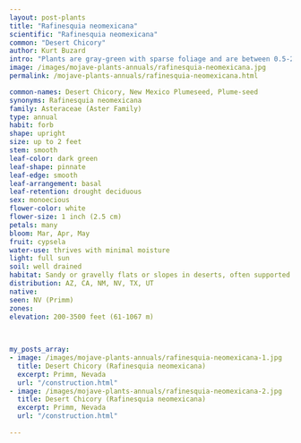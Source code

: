 ```yaml
---
layout: post-plants
title: "Rafinesquia neomexicana"
scientific: "Rafinesquia neomexicana"
common: "Desert Chicory"
author: Kurt Buzard
intro: "Plants are gray-green with sparse foliage and are between 0.5-2 feet (15-50 cm) high. Basal leaves are 2 to 8 inches (5-20 cm) long and pinnate with narrow lobes while leaves further up the stem are smaller. Flower heads occur singly at the tip of branches. The flower heads are composed of strap-shaped ray flowers, growing longer toward the outer portion of the head, and collectively creating the appearance of a single flower as in other sunflower family plants."
image: /images/mojave-plants-annuals/rafinesquia-neomexicana.jpg
permalink: /mojave-plants-annuals/rafinesquia-neomexicana.html

common-names: Desert Chicory, New Mexico Plumeseed, Plume-seed
synonyms: Rafinesquia neomexicana
family: Asteraceae (Aster Family)
type: annual
habit: forb
shape: upright
size: up to 2 feet
stem: smooth
leaf-color: dark green
leaf-shape: pinnate
leaf-edge: smooth
leaf-arrangement: basal
leaf-retention: drought deciduous
sex: monoecious
flower-color: white
flower-size: 1 inch (2.5 cm)
petals: many
bloom: Mar, Apr, May
fruit: cypsela
water-use: thrives with minimal moisture
light: full sun
soil: well drained
habitat: Sandy or gravelly flats or slopes in deserts, often supported by shrubs
distribution: AZ, CA, NM, NV, TX, UT
native: 
seen: NV (Primm)
zones: 
elevation: 200-3500 feet (61-1067 m)
 
   

my_posts_array:
- image: /images/mojave-plants-annuals/rafinesquia-neomexicana-1.jpg
  title: Desert Chicory (Rafinesquia neomexicana)
  excerpt: Primm, Nevada
  url: "/construction.html"
- image: /images/mojave-plants-annuals/rafinesquia-neomexicana-2.jpg
  title: Desert Chicory (Rafinesquia neomexicana)
  excerpt: Primm, Nevada
  url: "/construction.html"
 
---
```

  
  
 <p></p>
  